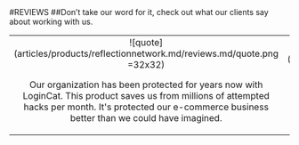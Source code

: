 <div class="product-review" markdown="1">
#REVIEWS
##Don’t take our word for it, check out what our clients say about working with us.<br/>

||||
|:--:|:--:|:--:|
|![quote](articles/products/reflectionnetwork.md/reviews.md/quote.png =32x32)<p class="review-description">Our organization has been protected for years now with LoginCat.  This product saves us from millions of attempted hacks per month.  It's protected our e-commerce business better than we could have imagined.</p>|![quote](articles/products/reflectionnetwork.md/reviews.md/quote.png =32x32)<p class="review-description">As a CISO, this zero trust solution is one of the best I've encountered. Look forward to our continued relationship with Tekmonks.</p>|![quote](articles/products/reflectionnetwork.md/reviews.md/quote.png =32x32)<p class="review-description">This was so simple to get setup and installed at our company, I felt like I needed to hit that button from the ads and say "that was easy."</p>|
</div>